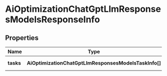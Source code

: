 # AiOptimizationChatGptLlmResponsesModelsResponseInfo

## Properties

| Name | Type | Description | Notes |
|------------ | ------------- | ------------- | -------------|
**tasks** | **AiOptimizationChatGptLlmResponsesModelsTaskInfo[]** | array of tasks |[optional]|